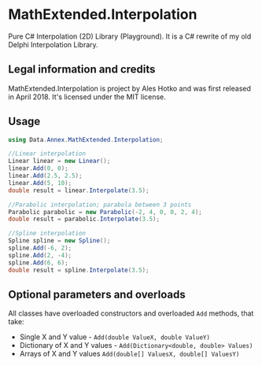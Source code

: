 # MathExtended.Interpolation
Pure C# Interpolation (2D) Library (Playground). It is a C# rewrite of my old Delphi Interpolation Library.

## Legal information and credits

MathExtended.Interpolation is project by Ales Hotko and was first released in April 2018. It's licensed under the MIT license.

## Usage

```csharp
using Data.Annex.MathExtended.Interpolation;

//Linear interpolation
Linear linear = new Linear();
linear.Add(0, 0);
linear.Add(2.5, 2.5);
linear.Add(5, 10);
double result = linear.Interpolate(3.5);

//Parabolic interpolation; parabola between 3 points			
Parabolic parabolic = new Parabolic(-2, 4, 0, 0, 2, 4);
double result = parabolic.Interpolate(3.5);

//Spline interpolation
Spline spline = new Spline();
spline.Add(-6, 2);
spline.Add(2, -4);
spline.Add(6, 6);	
double result = spline.Interpolate(3.5);		
```

## Optional parameters and overloads

All classes have overloaded constructors and overloaded `Add` methods, that take:
* Single X and Y value - `Add(double ValueX, double ValueY)`
* Dictionary of X and Y values - `Add(Dictionary<double, double> Values)`
* Arrays of X and Y values `Add(double[] ValuesX, double[] ValuesY)`
